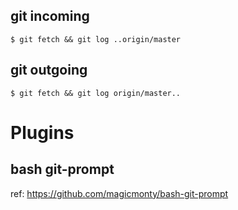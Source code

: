 

## git incoming

    $ git fetch && git log ..origin/master

## git outgoing

    $ git fetch && git log origin/master..

# Plugins

## bash git-prompt

ref: https://github.com/magicmonty/bash-git-prompt

